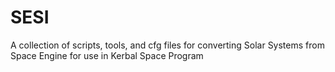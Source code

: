 # SESI
A collection of scripts, tools, and cfg files for converting Solar Systems from Space Engine for use in Kerbal Space Program
